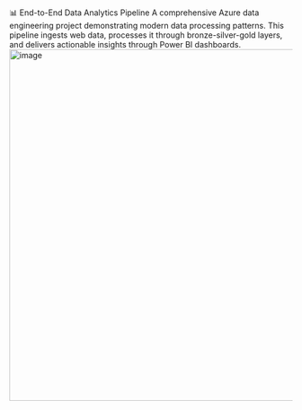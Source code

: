 📊 End-to-End Data Analytics Pipeline
A comprehensive Azure data engineering project demonstrating modern data processing patterns. This pipeline ingests web data, processes it through bronze-silver-gold layers, and delivers actionable insights through Power BI dashboards.
<img width="1347" height="627" alt="image" src="https://github.com/user-attachments/assets/5b76d3e5-a5ca-47e7-9a82-ad2be57f9a5e" />

